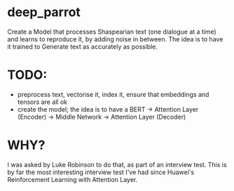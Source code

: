 # deep_parrot

Create a Model that processes Shaspearian text (one dialogue at a time)
and learns to reproduce it, by adding noise in between. The idea is to have
it trained to Generate text as accurately as possible.

# TODO:
- preprocess text, vectorise it, index it, ensure that embeddings and tensors are all ok
- create the model; the idea is to have a BERT -> Attention Layer (Encoder) -> Middle Network -> Attention Layer (Decoder)

# WHY?
I was asked by Luke Robinson to do that, as part of an interview test.
This is by far the most interesting interview test I've had since Huawei's Reinforcement Learning with Attention Layer.


